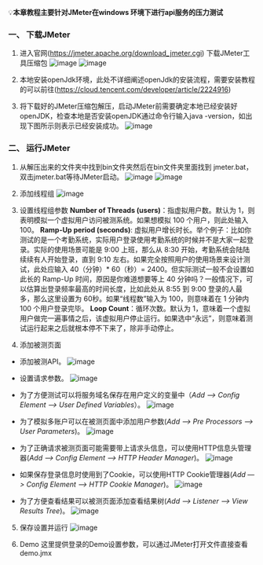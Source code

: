 💡**本章教程主要针对JMeter在windows 环境下进行api服务的压力测试**

### 一、 下载JMeter
1. 进入官网(https://jmeter.apache.org/download_jmeter.cgi) 下载JMeter工具压缩包 
![image](https://github.com/user-attachments/assets/6a5850f5-1ef7-4b2f-b751-99e37d803922)
![image](https://github.com/user-attachments/assets/a086462e-1e25-4d34-8312-db80e72327b7)

2. 本地安装openJdk环境，此处不详细阐述openJdk的安装流程，需要安装教程的可以前往(https://cloud.tencent.com/developer/article/2224916)
3. 将下载好的JMeter压缩包解压，启动JMeter前需要确定本地已经安装好openJDK，检查本地是否安装openJDK通过命令行输入java -version，如出现下图所示则表示已经安装成功。
![image](https://github.com/user-attachments/assets/6e7ab0be-ed4b-4cce-99df-8bfb15939147)

### 二、 运行JMeter
1. 从解压出来的文件夹中找到bin文件夹然后在bin文件夹里面找到 jmeter.bat，双击jmeter.bat等待JMeter启动。
![image](https://github.com/user-attachments/assets/5ca53eea-de7a-4bf5-86a5-14c5db176f04)
![image](https://github.com/user-attachments/assets/ff90d669-9a26-435a-aca4-a1097cea0f10)

2. 添加线程组
![image](https://github.com/user-attachments/assets/dbd9ad02-4f93-40c7-b7fa-4d2faae8a0f7)

3. 设置线程组参数
**Number of Threads (users)**：指虚拟用户数。默认为 1，则表明模拟一个虚拟用户访问被测系统。如果想模拟 100 个用户，则此处输入 100。
**Ramp-Up period (seconds)**: 虚拟用户增长时长。举个例子：比如你测试的是一个考勤系统，实际用户登录使用考勤系统的时候并不是大家一起登录。实际的使用场景可能是 9:00 上班，那么从 8:30 开始，考勤系统会陆陆续续有人开始登录，直到 9:10 左右。如果完全按照用户的使用场景来设计测试，此处应输入 40（分钟）* 60（秒）= 2400。但实际测试一般不会设置如此长的 Ramp-Up 时间，原因是你难道想要等上 40 分钟吗？一般情况下，可以估算出登录频率最高的时间长度，比如此处从 8:55 到 9:00 登录的人最多，那么这里设置为 60秒。如果“线程数”输入为 100，则意味着在 1 分钟内 100 个用户登录完毕。
**Loop Count**：循环次数。默认为 1，意味着一个虚拟用户做完一遍事情之后，该虚拟用户停止运行。如果选中“永远”，则意味着测试运行起来之后就根本停不下来了，除非手动停止。
4. 添加被测页面
- 添加被测API。
![image](https://github.com/user-attachments/assets/50f45da5-c9fa-4cba-9f3b-96c2ca3bfd1f)

- 设置请求参数。
![image](https://github.com/user-attachments/assets/c3f42c69-7c7d-4f77-8039-9639d0382b45)

- 为了方便测试可以将服务域名保存在用户定义的变量中（*Add —> Config Element —> User Defined Variables*）。
![image](https://github.com/user-attachments/assets/10c1f698-3887-486c-ad28-5cc6946a8ba8)

- 为了模拟多账户可以在被测页面中添加用户参数(*Add —> Pre Processors —> User Parameters*)。
![image](https://github.com/user-attachments/assets/3a5d730a-85dc-4fe7-9cd5-612adda15e9a)

- 为了正确请求被测页面可能需要带上请求头信息，可以使用HTTP信息头管理器(*Add —> Config Element —> HTTP Header Manager*)。
![image](https://github.com/user-attachments/assets/5359e0f9-3735-4734-95b3-7efa7d1a5ed9)

- 如果保存登录信息时使用到了Cookie，可以使用HTTP Cookie管理器(*Add —> Config Element —> HTTP Cookie Manager*)。
![image](https://github.com/user-attachments/assets/aeaf94c8-5aaf-41d3-aa52-a3063a1020b6)

- 为了方便查看结果可以被测页面添加查看结果树(*Add —> Listener —> View Results Tree*)。
![image](https://github.com/user-attachments/assets/301a001b-e3c4-437a-a36e-66a17d81e0cc)

5. 保存设置并运行
![image](https://github.com/user-attachments/assets/a84e793a-ef1b-4844-b886-5be5913b058d)

6. Demo 
这里提供登录的Demo设置参数，可以通过JMeter打开文件直接查看 demo.jmx
